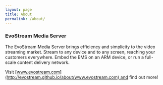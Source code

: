 ```yaml
---
layout: page
title: About
permalink: /about/
---
```


### EvoStream Media Server

The EvoStream Media Server brings efficiency and simplicity to the video streaming market. Stream to any device and to any screen, reaching your customers everywhere. Embed the EMS on an ARM device, or run a full-scale content delivery network.

Visit [www.evostream.com](http://evostream.github.io/about/www.evostream.com) and find out more!

